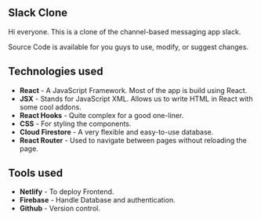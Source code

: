 ## Slack Clone

Hi everyone. This is a clone of the channel-based messaging app slack.

Source Code is available for you guys to use, modify, or suggest changes.

## Technologies used

* **React** - A JavaScript Framework. Most of the app is build using React.
* **JSX** - Stands for JavaScript XML. Allows us to write HTML in React with some cool addons.
* **React Hooks** - Quite complex for a good one-liner.
* **CSS** - For styling the components.
* **Cloud Firestore** - A very flexible and easy-to-use database.
* **React Router** - Used to navigate between pages without reloading the page.

## Tools used

* **Netlify** - To deploy Frontend.
* **Firebase** - Handle Database and authentication.
* **Github** - Version control.
